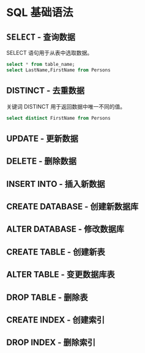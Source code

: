 # SQL 基础语法

## <kbd>SELECT</kbd> - 查询数据
SELECT 语句用于从表中选取数据。
```SQL
select * from table_name;
select LastName,FirstName from Persons
```
## DISTINCT - 去重数据
关键词 DISTINCT 用于返回数据中唯一不同的值。
```SQL
select distinct FirstName from Persons
```
## UPDATE - 更新数据
## DELETE - 删除数据
## INSERT INTO - 插入新数据
## CREATE DATABASE - 创建新数据库
## ALTER DATABASE - 修改数据库
## CREATE TABLE - 创建新表
## ALTER TABLE - 变更数据库表
## DROP TABLE - 删除表
## CREATE INDEX - 创建索引
## DROP INDEX - 删除索引